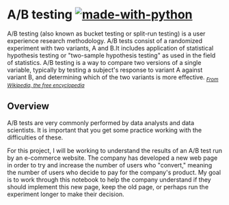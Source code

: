 # A/B testing [![made-with-python](https://img.shields.io/badge/Made%20with-Python-1f425f.svg)](https://www.python.org/)

A/B testing (also known as bucket testing or split-run testing) is a user experience research methodology. A/B tests consist of a randomized experiment with two variants, A and B.It includes application of statistical hypothesis testing or "two-sample hypothesis testing" as used in the field of statistics. A/B testing is a way to compare two versions of a single variable, typically by testing a subject's response to variant A against variant B, and determining which of the two variants is more effective. <sub>_[From Wikipedia, the free encyclopedia](https://en.wikipedia.org/wiki/A/B_testing)_</sub>

## Overview
A/B tests are very commonly performed by data analysts and data scientists. It is important that you get some practice working with the difficulties of these.

For this project, I will be working to understand the results of an A/B test run by an e-commerce website. The company has developed a new web page in order to try and increase the number of users who "convert," meaning the number of users who decide to pay for the company's product. My goal is to work through this notebook to help the company understand if they should implement this new page, keep the old page, or perhaps run the experiment longer to make their decision.

